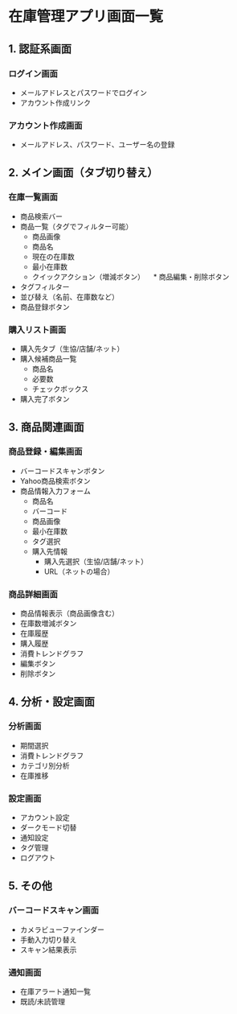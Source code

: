# 在庫管理アプリ画面一覧

## 1. 認証系画面
### ログイン画面
* メールアドレスとパスワードでログイン
* アカウント作成リンク

### アカウント作成画面
* メールアドレス、パスワード、ユーザー名の登録

## 2. メイン画面（タブ切り替え）
### 在庫一覧画面
* 商品検索バー
* 商品一覧（タグでフィルター可能）
  * 商品画像
  * 商品名
  * 現在の在庫数
  * 最小在庫数
  * クイックアクション（増減ボタン）
　* 商品編集・削除ボタン  
* タグフィルター
* 並び替え（名前、在庫数など）
* 商品登録ボタン

### 購入リスト画面
* 購入先タブ（生協/店舗/ネット）
* 購入候補商品一覧
  * 商品名
  * 必要数
  * チェックボックス
* 購入完了ボタン

## 3. 商品関連画面
### 商品登録・編集画面
* バーコードスキャンボタン
* Yahoo商品検索ボタン
* 商品情報入力フォーム
  * 商品名
  * バーコード
  * 商品画像
  * 最小在庫数
  * タグ選択
  * 購入先情報
    * 購入先選択（生協/店舗/ネット）
    * URL（ネットの場合）

### 商品詳細画面
* 商品情報表示（商品画像含む）
* 在庫数増減ボタン
* 在庫履歴
* 購入履歴
* 消費トレンドグラフ
* 編集ボタン
* 削除ボタン

## 4. 分析・設定画面
### 分析画面
* 期間選択
* 消費トレンドグラフ
* カテゴリ別分析
* 在庫推移

### 設定画面
* アカウント設定
* ダークモード切替
* 通知設定
* タグ管理
* ログアウト

## 5. その他
### バーコードスキャン画面
* カメラビューファインダー
* 手動入力切り替え
* スキャン結果表示

### 通知画面
* 在庫アラート通知一覧
* 既読/未読管理
